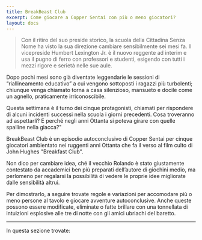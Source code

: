 ```yaml
---
title: BreakBeast Club
excerpt: Come giocare a Copper Sentai con più o meno giocatori?
layout: docs
---
```


> Con il ritiro del suo preside storico, la scuola della Cittadina Senza Nome ha visto la sua direzione cambiare sensibilmente sei mesi fa. Il vicepreside Humbert Lexington Jr. è il nuovo reggente ad interim e usa il pugno di ferro con professori e studenti, esigendo con tutti i mezzi rigore e serietà nelle sue aule.

Dopo pochi mesi sono già diventate leggendarie le sessioni di “riallineamento educativo” a cui vengono sottoposti i ragazzi più turbolenti; chiunque venga chiamato torna a casa silenzioso, mansueto e docile come un agnello, praticamente irriconoscibile.

Questa settimana è il turno dei cinque protagonisti, chiamati per rispondere di alcuni incidenti successi nella scuola i giorni precedenti. Cosa troveranno ad aspettarli? E perché negli anni Ottanta si poteva girare con quelle spalline nella giacca?"

BreakBeast Club è un episodio autoconclusivo di Copper Sentai per cinque giocatori ambientato nei ruggenti anni Ottanta che fa il verso al film culto di John Hughes "Breakfast Club".

Non dico per cambiare idea, ché il vecchio Rolando è stato giustamente contestato da accademici ben più preparati dell’autore di giochini medio, ma perlomeno per regalarsi la possibilità di vedere le proprie idee migliorate dalle sensibilità altrui.

Per dimostrarlo, a seguire trovate regole e variazioni per accomodare più o meno persone al tavolo e giocare avventure autoconclusive. Anche queste possono essere modificate, eliminate o fatte brillare con una tonnellata di intuizioni esplosive alle tre di notte con gli amici ubriachi del baretto.

***

In questa sezione trovate:
